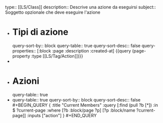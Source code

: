 type:: [[LS/Class]]
description:: Descrive una azione da eseguirsi
subject:: Soggetto opzionale che deve eseguire l'azione

- # Tipi di azione
  query-sort-by:: block
  query-table:: true
  query-sort-desc:: false
  query-properties:: [:block :page :description :created-at]
  {{query (page-property :type [[LS/Tag/Action]])}}
-
- # Azioni
  query-table:: true
- query-table:: true
  query-sort-by:: block
  query-sort-desc:: false
  #+BEGIN_QUERY
  { :title "Current Members"
    :query [:find (pull ?b [*])
            :in $ ?current-page
            :where
            [?b :block/page ?p]
            [?p :block/name ?current-page]]
    :inputs ["action"] }
  #+END_QUERY